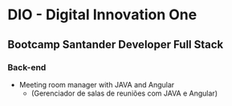 # DIO - Digital Innovation One

## Bootcamp Santander Developer Full Stack

### Back-end
* Meeting room manager with JAVA and Angular 
  - (Gerenciador de salas de reuniões com JAVA e Angular)
    